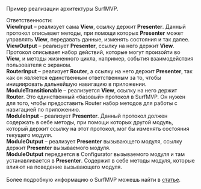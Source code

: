 Пример реализации архитектуры SurfMVP.

Ответственности:<br>
**ViewInput** – реализует сама **View**, ссылку держит **Presenter**. Данный протокол описывает методы, при помощи которых **Presenter** может управлять **View**, передавать данные, изменять состояния и так далее.
<br>
**ViewOutput** – реализует **Presenter**, ссылку на него держит **View**. Протокол описывает набор действий, которые могут произойти во **View**, и методы жизненного цикла, например, события взаимодействия пользователя с экраном.
<br>
**RouterInput** – реализует **Router**, а ссылку на него держит **Presenter**, так как он является единственным ответственным за то, чтобы инициировать дальнейшую навигацию в приложении.
<br>
**ModuleTransitionable** – реализуется **View**, ссылку на него держит **Router**. Это единственный «базовый» протокол в SurfMVP. Он нужен для того, чтобы предоставить Router набор методов для работы с навигацией по приложению.
<br>
**ModuleInput** – реализует **Presenter**. Данный протокол должен содержать в себе методы, при помощи которых другой модуль, который держит ссылку на этот протокол, мог бы изменять состояния текущего модуля.
<br>
**ModuleOutput** – реализует **Presenter** вызывающего модуля, ссылку держит **Presenter** вызываемого модуля.
<br>
**ModuleOutput** передается в Configurator вызываемого модуля и там устанавливается в **Presenter**. Содержит в себе методы модуля, которые влияют на поведение вызывающего модуля.​
<br>
<br>
Более подробную информацию о SurfMVP можешь найти в [статье](https://habr.com/ru/company/surfstudio/blog/485172/).